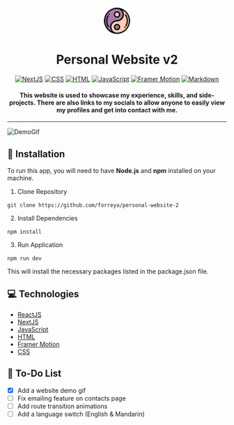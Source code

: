 <p align="center"><img alt="logo" src="https://github.com/forreya/personal-website-2/blob/main/logo.png" width="60px" /></p>
<h1 align="center">Personal Website v2</h1>

<p align="center">
  <a href="#"><img alt="NextJS" src="https://img.shields.io/badge/next.js-000000?style=for-the-badge&logo=nextdotjs&logoColor=white"></a>
  <a href="#"><img alt="CSS" src="https://img.shields.io/badge/CSS-239120?&style=for-the-badge&logo=css3&logoColor=white"></a>
  <a href="#"><img alt="HTML" src="https://img.shields.io/badge/HTML5-E34F26?style=for-the-badge&logo=html5&logoColor=white"></a>
  <a href="#"><img alt="JavaScript" src="https://img.shields.io/badge/JavaScript-323330?style=for-the-badge&logo=javascript&logoColor=F7DF1E"></a>
  <a href="#"><img alt="Framer Motion" src="https://img.shields.io/badge/Framer-black?style=for-the-badge&logo=framer&logoColor=blue"></a>
  <a href="#"><img alt="Markdown" src="https://img.shields.io/badge/Markdown-000000?style=for-the-badge&logo=markdown&logoColor=white"></a>
</p>

<h4 align="center">This website is used to showcase my experience, skills, and side-projects. There are also links to my socials to allow anyone to easily view my profiles and get into contact with me.</h4>

---


![DemoGif](https://github.com/forreya/personal-website-2/blob/main/demo.gif)

## 💾 Installation

To run this app, you will need to have **Node.js** and **npm** installed on your machine.

1. Clone Repository

```
git clone https://github.com/forreya/personal-website-2
```

2. Install Dependencies

```
npm install 
```
    
3. Run Application

```
npm run dev
```

This will install the necessary packages listed in the package.json file.

## 💻 Technologies

- [ReactJS](https://reactjs.org/)
- [NextJS](https://nextjs.org/)
- [JavaScript](https://www.javascript.com/)
- [HTML](https://html.spec.whatwg.org/multipage/)
- [Framer Motion](https://www.framer.com/motion/)
- [CSS](https://devdocs.io/css/)

## 📝 To-Do List

- [x] Add a website demo gif
- [ ] Fix emailing feature on contacts page
- [ ] Add route transition animations
- [ ] Add a language switch (English & Mandarin)